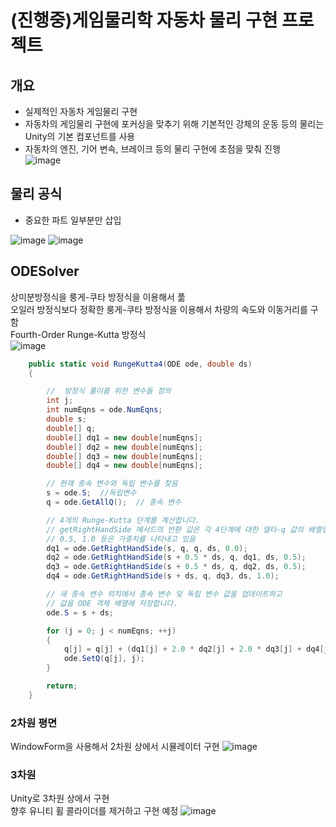 # (진행중)게임물리학 자동차 물리 구현 프로젝트

## 개요
- 실제적인 자동차 게임물리 구현   
- 자동차의 게임물리 구현에 포커싱을 맞추기 위해 기본적인 강체의 운동 등의 물리는 Unity의 기본 컴포넌트를 사용   
- 자동차의 엔진, 기어 변속, 브레이크 등의 물리 구현에 초점을 맞춰 진행   
![image](https://user-images.githubusercontent.com/70702088/116791066-d3f83a00-aaf2-11eb-98f5-fe750259602d.png)

## 물리 공식
- 중요한 파트 일부분만 삽입

![image](https://user-images.githubusercontent.com/70702088/116791071-da86b180-aaf2-11eb-8d34-fc55b9c8e4c4.png)
![image](https://user-images.githubusercontent.com/70702088/116791243-e757d500-aaf3-11eb-878a-364ae82dac7b.png)

## ODESolver
상미분방정식을 룽게-쿠타 방정식을 이용해서 풂   
오일러 방정식보다 정확한 룽게-쿠타 방정식을 이용해서 차량의 속도와 이동거리를 구함   
Fourth-Order Runge-Kutta 방정식   
![image](https://user-images.githubusercontent.com/70702088/116791137-4537ed00-aaf3-11eb-8b72-c927c78bb869.png)

```C#
    public static void RungeKutta4(ODE ode, double ds)
    {

        //  방정식 풀이를 위한 변수들 정의
        int j;
        int numEqns = ode.NumEqns;
        double s;
        double[] q;
        double[] dq1 = new double[numEqns];
        double[] dq2 = new double[numEqns];
        double[] dq3 = new double[numEqns];
        double[] dq4 = new double[numEqns];

        // 현재 종속 변수와 독립 변수를 찾음
        s = ode.S;  //독립변수
        q = ode.GetAllQ();  // 종속 변수

        // 4개의 Runge-Kutta 단계를 계산합니다.
        // getRightHandSide 메서드의 반환 값은 각 4단계에 대한 델타-q 값의 배열입니다.
        // 0.5, 1.0 등은 가중치를 나타내고 있음
        dq1 = ode.GetRightHandSide(s, q, q, ds, 0.0);
        dq2 = ode.GetRightHandSide(s + 0.5 * ds, q, dq1, ds, 0.5);
        dq3 = ode.GetRightHandSide(s + 0.5 * ds, q, dq2, ds, 0.5);
        dq4 = ode.GetRightHandSide(s + ds, q, dq3, ds, 1.0);

        // 새 종속 변수 위치에서 종속 변수 및 독립 변수 값을 업데이트하고
        // 값을 ODE 객체 배열에 저장합니다.
        ode.S = s + ds;

        for (j = 0; j < numEqns; ++j)
        {
            q[j] = q[j] + (dq1[j] + 2.0 * dq2[j] + 2.0 * dq3[j] + dq4[j]) / 6.0;
            ode.SetQ(q[j], j);
        }

        return;
    }
```

### 2차원 평면
WindowForm을 사용해서 2차원 상에서 시뮬레이터 구현
![image](https://user-images.githubusercontent.com/70702088/116791169-7b756c80-aaf3-11eb-812a-feb12570c991.png)

### 3차원
Unity로 3차원 상에서 구현   
향후 유니티 휠 콜라이더를 제거하고 구현 예정
![image](https://user-images.githubusercontent.com/70702088/116791227-ce4f2400-aaf3-11eb-8302-b1b7721bee44.png)
